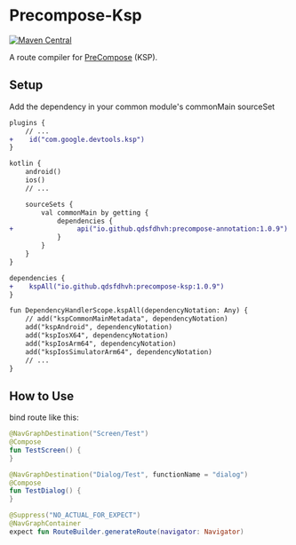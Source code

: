 # Precompose-Ksp
[![Maven Central](https://maven-badges.herokuapp.com/maven-central/io.github.qdsfdhvh/precompose-annotation/badge.svg)](https://maven-badges.herokuapp.com/maven-central/io.github.qdsfdhvh/precompose-annotation)

A route compiler for [PreCompose](https://github.com/Tlaster/PreCompose) (KSP).

## Setup

Add the dependency in your common module's commonMain sourceSet

```diff title="build.gradle.kts"
plugins {
    // ...
+    id("com.google.devtools.ksp")
}

kotlin {
    android()
    ios()
    // ...

    sourceSets {
        val commonMain by getting {
            dependencies {
+                api("io.github.qdsfdhvh:precompose-annotation:1.0.9")
            }
        }
    }
}

dependencies {
+    kspAll("io.github.qdsfdhvh:precompose-ksp:1.0.9")
}

fun DependencyHandlerScope.kspAll(dependencyNotation: Any) {
    // add("kspCommonMainMetadata", dependencyNotation)
    add("kspAndroid", dependencyNotation)
    add("kspIosX64", dependencyNotation)
    add("kspIosArm64", dependencyNotation)
    add("kspIosSimulatorArm64", dependencyNotation)
    // ...
}
```


## How to Use

bind route like this:

```kotlin
@NavGraphDestination("Screen/Test")
@Compose
fun TestScreen() {
}

@NavGraphDestination("Dialog/Test", functionName = "dialog")
@Compose
fun TestDialog() {
}

@Suppress("NO_ACTUAL_FOR_EXPECT")
@NavGraphContainer
expect fun RouteBuilder.generateRoute(navigator: Navigator)
```
